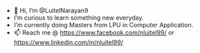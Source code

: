 - 👋 Hi, I’m @LuitelNarayan9
- I’m curious to learn something new everyday.
- I’m currently doing Masters from LPU in Computer Application.
- 📫 Reach me @ https://www.facebook.com/nluitel99/ or https://www.linkedin.com/in/nluitel99/

<!---
LuitelNarayan9/LuitelNarayan9 is a ✨ special ✨ repository because its `README.md` (this file) appears on your GitHub profile.
You can click the Preview link to take a look at your changes.
--->
